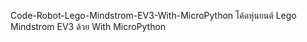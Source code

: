Code-Robot-Lego-Mindstrom-EV3-With-MicroPython
โค้ดหุ่นยนต์ Lego Mindstrom EV3 ด้วย With MicroPython
